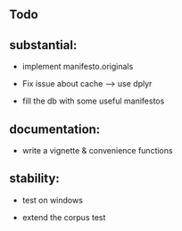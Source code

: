 ## Todo

## substantial:

- implement manifesto.originals

- Fix issue about cache --> use dplyr

- fill the db with some useful manifestos


## documentation:

- write a vignette & convenience functions

## stability:

* test on windows
- extend the corpus test

